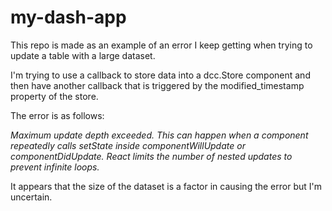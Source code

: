 # my-dash-app

This repo is made as an example of an error I keep getting when trying to update a table with a large dataset.

I'm trying to use a callback to store data into a dcc.Store component and then have another callback that is triggered by the modified_timestamp property of the store.

The error is as follows:

*Maximum update depth exceeded. This can happen when a component repeatedly calls setState inside componentWillUpdate or componentDidUpdate. React limits the number of nested updates to prevent infinite loops.*

It appears that the size of the dataset is a factor in causing the error but I'm uncertain.
